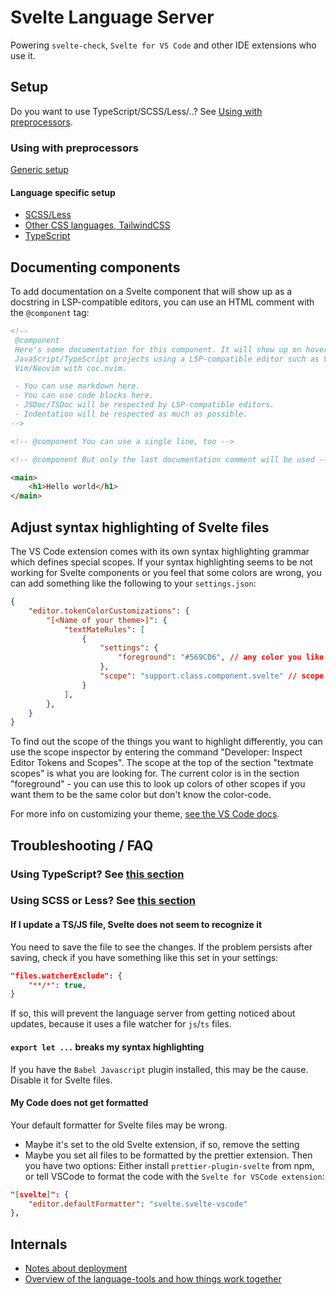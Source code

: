 # Svelte Language Server

Powering `svelte-check`, `Svelte for VS Code` and other IDE extensions who use it.

## Setup

Do you want to use TypeScript/SCSS/Less/..? See [Using with preprocessors](#using-with-preprocessors).

### Using with preprocessors

[Generic setup](./preprocessors/in-general.md)

#### Language specific setup

-   [SCSS/Less](./preprocessors/scss-less.md)
-   [Other CSS languages, TailwindCSS](./preprocessors/other-css-preprocessors.md)
-   [TypeScript](./preprocessors/typescript.md)

## Documenting components

To add documentation on a Svelte component that will show up as a docstring in
LSP-compatible editors, you can use an HTML comment with the `@component` tag:

```html
<!--
 @component
 Here's some documentation for this component. It will show up on hover for
 JavaScript/TypeScript projects using a LSP-compatible editor such as VSCode or
 Vim/Neovim with coc.nvim.

 - You can use markdown here.
 - You can use code blocks here.
 - JSDoc/TSDoc will be respected by LSP-compatible editors.
 - Indentation will be respected as much as possible.
-->

<!-- @component You can use a single line, too -->

<!-- @component But only the last documentation comment will be used -->

<main>
    <h1>Hello world</h1>
</main>
```

## Adjust syntax highlighting of Svelte files

The VS Code extension comes with its own syntax highlighting grammar which defines special scopes. If your syntax highlighting seems to be not working for Svelte components or you feel that some colors are wrong, you can add something like the following to your `settings.json`:

```json
{
    "editor.tokenColorCustomizations": {
        "[<Name of your theme>]": {
            "textMateRules": [
                {
                    "settings": {
                        "foreground": "#569CD6", // any color you like
                    },
                    "scope": "support.class.component.svelte" // scope name you want to adjust highlighting for
                }
            ],
        },
    }
}
```

To find out the scope of the things you want to highlight differently, you can use the scope inspector by entering the command "Developer: Inspect Editor Tokens and Scopes". The scope at the top of the section "textmate scopes" is what you are looking for. The current color is in the section "foreground" - you can use this to look up colors of other scopes if you want them to be the same color but don't know the color-code.

For more info on customizing your theme, [see the VS Code docs](https://code.visualstudio.com/docs/getstarted/themes#_customizing-a-color-theme).

## Troubleshooting / FAQ

### Using TypeScript? See [this section](./preprocessors/typescript.md#troubleshooting--faq)

### Using SCSS or Less? See [this section](./preprocessors/scss-less.md#troubleshooting--faq)

#### If I update a TS/JS file, Svelte does not seem to recognize it

You need to save the file to see the changes. If the problem persists after saving, check if you have something like this set in your settings:

```json
"files.watcherExclude": {
    "**/*": true,
}
```

If so, this will prevent the language server from getting noticed about updates, because it uses a file watcher for `js`/`ts` files.

#### `export let ...` breaks my syntax highlighting

If you have the `Babel Javascript` plugin installed, this may be the cause. Disable it for Svelte files.

#### My Code does not get formatted

Your default formatter for Svelte files may be wrong.

-   Maybe it's set to the old Svelte extension, if so, remove the setting
-   Maybe you set all files to be formatted by the prettier extension. Then you have two options: Either install `prettier-plugin-svelte` from npm, or tell VSCode to format the code with the `Svelte for VSCode extension`:

```json
"[svelte]": {
    "editor.defaultFormatter": "svelte.svelte-vscode"
},
```

## Internals

-   [Notes about deployment](./internal/deployment.md)
-   [Overview of the language-tools and how things work together](./internal/overview.md)
